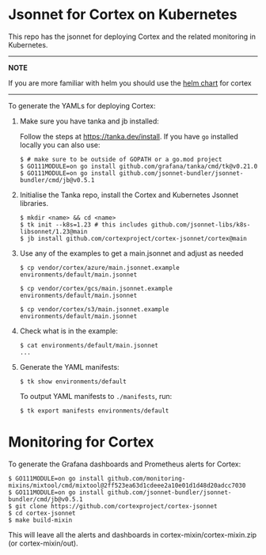 # Jsonnet for Cortex on Kubernetes

This repo has the jsonnet for deploying Cortex and the related monitoring in Kubernetes.

---
**NOTE**

If you are more familiar with helm you should use the [helm chart](https://cortexproject.github.io/cortex-helm-chart/) for cortex

---

To generate the YAMLs for deploying Cortex:

1. Make sure you have tanka and jb installed:

    Follow the steps at https://tanka.dev/install. If you have `go` installed locally you can also use:

    ```console
    $ # make sure to be outside of GOPATH or a go.mod project
    $ GO111MODULE=on go install github.com/grafana/tanka/cmd/tk@v0.21.0
    $ GO111MODULE=on go install github.com/jsonnet-bundler/jsonnet-bundler/cmd/jb@v0.5.1
    ```

1. Initialise the Tanka repo, install the Cortex and Kubernetes Jsonnet libraries.

    ```console
    $ mkdir <name> && cd <name>
    $ tk init --k8s=1.23 # this includes github.com/jsonnet-libs/k8s-libsonnet/1.23@main
    $ jb install github.com/cortexproject/cortex-jsonnet/cortex@main
    ```

1. Use any of the examples to get a main.jsonnet and adjust as needed

    ```console
    $ cp vendor/cortex/azure/main.jsonnet.example environments/default/main.jsonnet
    ```

    ```console
    $ cp vendor/cortex/gcs/main.jsonnet.example environments/default/main.jsonnet
    ```

    ```console
    $ cp vendor/cortex/s3/main.jsonnet.example environments/default/main.jsonnet
    ```

1. Check what is in the example:

    ```console
    $ cat environments/default/main.jsonnet
    ...
    ```

1. Generate the YAML manifests:

    ```console
    $ tk show environments/default
    ```

    To output YAML manifests to `./manifests`, run:

    ```console
    $ tk export manifests environments/default
    ```

# Monitoring for Cortex

To generate the Grafana dashboards and Prometheus alerts for Cortex:

```console
$ GO111MODULE=on go install github.com/monitoring-mixins/mixtool/cmd/mixtool@2ff523ea63d1cdeee2a10e01d1d48d20adcc7030
$ GO111MODULE=on go install github.com/jsonnet-bundler/jsonnet-bundler/cmd/jb@v0.5.1
$ git clone https://github.com/cortexproject/cortex-jsonnet
$ cd cortex-jsonnet
$ make build-mixin
```

This will leave all the alerts and dashboards in cortex-mixin/cortex-mixin.zip (or cortex-mixin/out).
